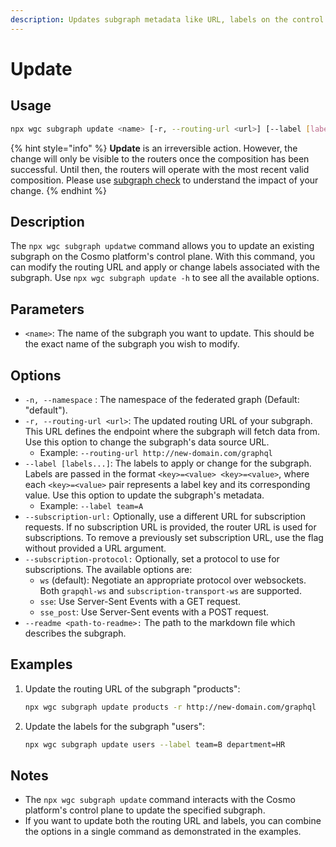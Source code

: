 ```yaml
---
description: Updates subgraph metadata like URL, labels on the control plane.
---
```


# Update

## Usage

```bash
npx wgc subgraph update <name> [-r, --routing-url <url>] [--label [labels...]] [--readme <path-to-readme>]
```

{% hint style="info" %}
**Update** is an irreversible action. However, the change will only be visible to the routers once the composition has been successful. Until then, the routers will operate with the most recent valid composition. Please use [subgraph check](check.md) to understand the impact of your change.
{% endhint %}

## Description

The `npx wgc subgraph updatwe` command allows you to update an existing subgraph on the Cosmo platform's control plane. With this command, you can modify the routing URL and apply or change labels associated with the subgraph. Use `npx wgc subgraph update -h` to see all the available options.

## Parameters

* `<name>`: The name of the subgraph you want to update. This should be the exact name of the subgraph you wish to modify.

## Options

* `-n, --namespace` : The namespace of the federated graph (Default: "default").
* `-r, --routing-url <url>`: The updated routing URL of your subgraph. This URL defines the endpoint where the subgraph will fetch data from. Use this option to change the subgraph's data source URL.
  * Example: `--routing-url http://new-domain.com/graphql`
* `--label [labels...]`: The labels to apply or change for the subgraph. Labels are passed in the format `<key>=<value> <key>=<value>`, where each `<key>=<value>` pair represents a label key and its corresponding value. Use this option to update the subgraph's metadata.
  * Example: `--label team=A`
* `--subscription-url:` Optionally, use a different URL for subscription requests. If no subscription URL is provided, the router URL is used for subscriptions. To remove a previously set subscription URL, use the flag without provided a URL argument.
* `--subscription-protocol:` Optionally, set a protocol to use for subscriptions. The available options are:
  * `ws` (default): Negotiate an appropriate protocol over websockets. Both `grapqhl-ws` and `subscription-transport-ws` are supported.
  * `sse`: Use Server-Sent Events with a GET request.
  * `sse_post`: Use Server-Sent events with a POST request.
* `--readme <path-to-readme>:` The path to the markdown file which describes the subgraph.

## Examples

1.  Update the routing URL of the subgraph "products":

    ```bash
    npx wgc subgraph update products -r http://new-domain.com/graphql
    ```
2.  Update the labels for the subgraph "users":

    ```bash
    npx wgc subgraph update users --label team=B department=HR
    ```

## Notes

* The `npx wgc subgraph update` command interacts with the Cosmo platform's control plane to update the specified subgraph.
* If you want to update both the routing URL and labels, you can combine the options in a single command as demonstrated in the examples.
